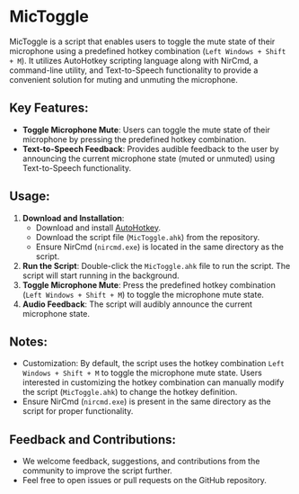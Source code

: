 # MicToggle

MicToggle is a script that enables users to toggle the mute state of their microphone using a predefined hotkey combination (`Left Windows + Shift + M`). It utilizes AutoHotkey scripting language along with NirCmd, a command-line utility, and Text-to-Speech functionality to provide a convenient solution for muting and unmuting the microphone.

## Key Features:
- **Toggle Microphone Mute**: Users can toggle the mute state of their microphone by pressing the predefined hotkey combination.
- **Text-to-Speech Feedback**: Provides audible feedback to the user by announcing the current microphone state (muted or unmuted) using Text-to-Speech functionality.

## Usage:
1. **Download and Installation**:
   - Download and install [AutoHotkey](https://www.autohotkey.com/).
   - Download the script file (`MicToggle.ahk`) from the repository.
   - Ensure NirCmd (`nircmd.exe`) is located in the same directory as the script.
2. **Run the Script**: Double-click the `MicToggle.ahk` file to run the script. The script will start running in the background.
3. **Toggle Microphone Mute**: Press the predefined hotkey combination (`Left Windows + Shift + M`) to toggle the microphone mute state.
4. **Audio Feedback**: The script will audibly announce the current microphone state.

## Notes:
- Customization: By default, the script uses the hotkey combination `Left Windows + Shift + M` to toggle the microphone mute state. Users interested in customizing the hotkey combination can manually modify the script (`MicToggle.ahk`) to change the hotkey definition.
- Ensure NirCmd (`nircmd.exe`) is present in the same directory as the script for proper functionality.

## Feedback and Contributions:
- We welcome feedback, suggestions, and contributions from the community to improve the script further.
- Feel free to open issues or pull requests on the GitHub repository.
